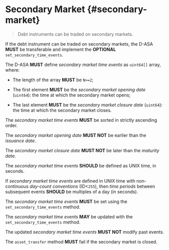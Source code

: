 # Secondary Market {#secondary-market}

> Debt instruments can be traded on secondary markets.

If the debt instrument can be traded on secondary markets, the D-ASA **MUST** be
transferable and implement the **OPTIONAL** `set_secondary_time_events`.

The D-ASA **MUST** define *secondary market time events* as `uint64[]` array, where:

- The length of the array **MUST** be `N>=2`;

- The first element **MUST** be the *secondary market opening date* (`uint64`):
the time at which the secondary market opens;

- The last element **MUST** be the *secondary market closure date* (`uint64`):
the time at which the secondary market closes.

The *secondary market time events* **MUST** be sorted in strictly ascending order.

The *secondary market opening date* **MUST NOT** be earlier than the *issuance date*.

The *secondary market closure date* **MUST NOT** be later than the *maturity date*.

The *secondary market time events* **SHOULD** be defined as UNIX time, in seconds.

If *secondary market time events* are defined in UNIX time with non-continuous *day-count
conventions* (ID<`255`), then *time periods* between subsequent events **SHOULD**
be multiples of a day (in seconds).

The *secondary market time events* **MUST** be set using the `set_secondary_time_events`
method.

The *secondary market time events* **MAY** be updated with the `set_secondary_time_events`
method.

The updated *secondary market time events* **MUST NOT** modify past events.

The `asset_transfer` method **MUST** fail if the secondary market is closed.
